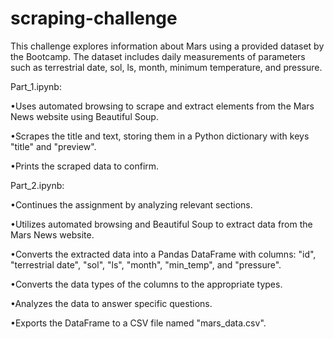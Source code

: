 # scraping-challenge

This challenge explores information about Mars using a provided dataset by the Bootcamp. The dataset includes daily measurements of parameters such as terrestrial date, sol, ls, month, minimum temperature, and pressure.

Part_1.ipynb:

  •Uses automated browsing to scrape and extract elements from the Mars News website using Beautiful Soup.


  •Scrapes the title and text, storing them in a Python dictionary with keys "title" and "preview".


  •Prints the scraped data to confirm.


Part_2.ipynb:

  •Continues the assignment by analyzing relevant sections.


  •Utilizes automated browsing and Beautiful Soup to extract data from the Mars News website.


  •Converts the extracted data into a Pandas DataFrame with columns: "id", "terrestrial date", "sol", "ls", "month",    "min_temp", and "pressure".


  •Converts the data types of the columns to the appropriate types.


  •Analyzes the data to answer specific questions.


  •Exports the DataFrame to a CSV file named "mars_data.csv".




